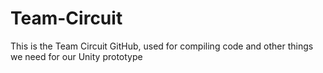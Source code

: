 # Team-Circuit
This is the Team Circuit GitHub, used for compiling code and other things we need for our Unity prototype
